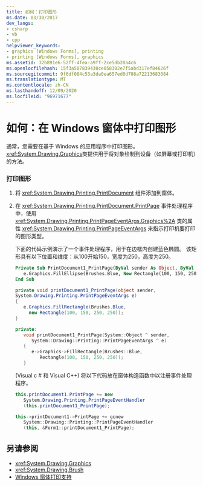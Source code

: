 ```yaml
---
title: 如何：打印图形
ms.date: 03/30/2017
dev_langs:
- csharp
- vb
- cpp
helpviewer_keywords:
- graphics [Windows Forms], printing
- printing [Windows Forms], graphics
ms.assetid: 32b891e6-52ff-4fea-a9ff-2ce5db20a4c6
ms.openlocfilehash: 15f3a507839430ce058302e7f5abd317ef84626f
ms.sourcegitcommit: 9f6df084c53a3da0ea657ed0d708a72213683084
ms.translationtype: MT
ms.contentlocale: zh-CN
ms.lasthandoff: 12/09/2020
ms.locfileid: "96971677"
---
```

# <a name="how-to-print-graphics-in-windows-forms"></a>如何：在 Windows 窗体中打印图形
通常，您需要在基于 Windows 的应用程序中打印图形。 <xref:System.Drawing.Graphics>类提供用于将对象绘制到设备（如屏幕或打印机）的方法。  
  
### <a name="to-print-graphics"></a>打印图形  
  
1. 将 <xref:System.Drawing.Printing.PrintDocument> 组件添加到窗体。  
  
2. 在 <xref:System.Drawing.Printing.PrintDocument.PrintPage> 事件处理程序中，使用 <xref:System.Drawing.Printing.PrintPageEventArgs.Graphics%2A> 类的属性 <xref:System.Drawing.Printing.PrintPageEventArgs> 来指示打印机要打印的图形类型。  
  
     下面的代码示例演示了一个事件处理程序，用于在边框内创建蓝色椭圆。 该矩形具有以下位置和维度：从100开始150，宽度为250，高度为250。  
  
    ```vb  
    Private Sub PrintDocument1_PrintPage(ByVal sender As Object, ByVal e As System.Drawing.Printing.PrintPageEventArgs) Handles PrintDocument1.PrintPage  
       e.Graphics.FillEllipse(Brushes.Blue, New Rectangle(100, 150, 250, 250))  
    End Sub  
    ```  
  
    ```csharp  
    private void printDocument1_PrintPage(object sender,
    System.Drawing.Printing.PrintPageEventArgs e)  
    {  
       e.Graphics.FillRectangle(Brushes.Blue,
         new Rectangle(100, 150, 250, 250));  
    }  
    ```  
  
    ```cpp  
    private:  
       void printDocument1_PrintPage(System::Object ^ sender,  
          System::Drawing::Printing::PrintPageEventArgs ^ e)  
       {  
          e->Graphics->FillRectangle(Brushes::Blue,  
             Rectangle(100, 150, 250, 250));  
       }  
    ```  
  
      (Visual c # 和 Visual C++) 将以下代码放在窗体构造函数中以注册事件处理程序。  
  
    ```csharp  
    this.printDocument1.PrintPage += new  
       System.Drawing.Printing.PrintPageEventHandler  
       (this.printDocument1_PrintPage);  
    ```  
  
    ```cpp  
    this->printDocument1->PrintPage += gcnew  
       System::Drawing::Printing::PrintPageEventHandler  
       (this, &Form1::printDocument1_PrintPage);  
    ```  
  
## <a name="see-also"></a>另请参阅

- <xref:System.Drawing.Graphics>
- <xref:System.Drawing.Brush>
- [Windows 窗体打印支持](windows-forms-print-support.md)
